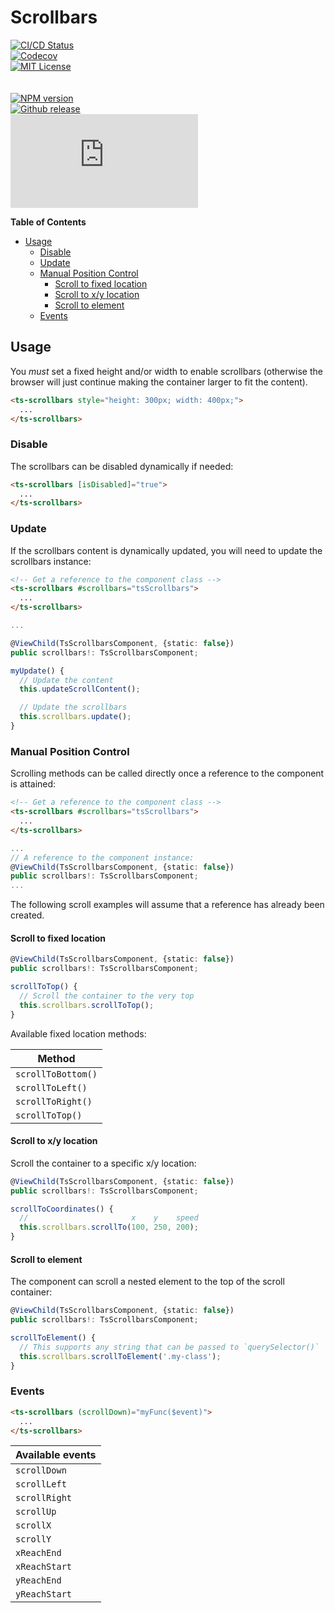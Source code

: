 <h1>Scrollbars</h1>

[![CI/CD Status][github-action-badge]][github-action-link]  
[![Codecov][codecov-badge]][codecov-project]  
[![MIT License][license-image]][license-url]  
<br>  
[![NPM version][npm-version-image]][npm-package]  
[![Github release][gh-release-badge]][gh-releases]  
[![Library size][file-size-badge]][raw-distribution-js]

<!-- START doctoc generated TOC please keep comment here to allow auto update -->
<!-- DON'T EDIT THIS SECTION, INSTEAD RE-RUN doctoc TO UPDATE -->
**Table of Contents**

- [Usage](#usage)
  - [Disable](#disable)
  - [Update](#update)
  - [Manual Position Control](#manual-position-control)
    - [Scroll to fixed location](#scroll-to-fixed-location)
    - [Scroll to x/y location](#scroll-to-xy-location)
    - [Scroll to element](#scroll-to-element)
  - [Events](#events)

<!-- END doctoc generated TOC please keep comment here to allow auto update -->

## Usage

You _must_ set a fixed height and/or width to enable scrollbars (otherwise the browser will just continue making the container larger to fit
the content).

```html
<ts-scrollbars style="height: 300px; width: 400px;">
  ...
</ts-scrollbars>
```


### Disable

The scrollbars can be disabled dynamically if needed:

```html
<ts-scrollbars [isDisabled]="true">
  ...
</ts-scrollbars>
```


### Update

If the scrollbars content is dynamically updated, you will need to update the scrollbars instance:

```html
<!-- Get a reference to the component class -->
<ts-scrollbars #scrollbars="tsScrollbars">
  ...
</ts-scrollbars>
```

```typescript
...

@ViewChild(TsScrollbarsComponent, {static: false})
public scrollbars!: TsScrollbarsComponent;

myUpdate() {
  // Update the content
  this.updateScrollContent();

  // Update the scrollbars
  this.scrollbars.update();
}
```

### Manual Position Control

Scrolling methods can be called directly once a reference to the component is attained:

```html
<!-- Get a reference to the component class -->
<ts-scrollbars #scrollbars="tsScrollbars">
  ...
</ts-scrollbars>
```

```typescript
...
// A reference to the component instance:
@ViewChild(TsScrollbarsComponent, {static: false})
public scrollbars!: TsScrollbarsComponent;
...
```

The following scroll examples will assume that a reference has already been created.

#### Scroll to fixed location

```typescript
@ViewChild(TsScrollbarsComponent, {static: false})
public scrollbars!: TsScrollbarsComponent;

scrollToTop() {
  // Scroll the container to the very top
  this.scrollbars.scrollToTop();
}
```

Available fixed location methods:

| Method             |
|--------------------|
| `scrollToBottom()` |
| `scrollToLeft()`   |
| `scrollToRight()`  |
| `scrollToTop()`    |


#### Scroll to x/y location

Scroll the container to a specific x/y location:

```typescript
@ViewChild(TsScrollbarsComponent, {static: false})
public scrollbars!: TsScrollbarsComponent;

scrollToCoordinates() {
  //                       x    y    speed
  this.scrollbars.scrollTo(100, 250, 200);
}
```


#### Scroll to element

The component can scroll a nested element to the top of the scroll container:

```typescript
@ViewChild(TsScrollbarsComponent, {static: false})
public scrollbars!: TsScrollbarsComponent;

scrollToElement() {
  // This supports any string that can be passed to `querySelector()`
  this.scrollbars.scrollToElement('.my-class');
}
```


### Events

```html
<ts-scrollbars (scrollDown)="myFunc($event)">
  ...
</ts-scrollbars>
```

| Available events |
|------------------|
| `scrollDown`     |
| `scrollLeft`     |
| `scrollRight`    |
| `scrollUp`       |
| `scrollX`        |
| `scrollY`        |
| `xReachEnd`      |
| `xReachStart`    |
| `yReachEnd`      |
| `yReachStart`    |


<!-- Links -->
[license-url]:         https://github.com/GetTerminus/terminus-oss/blob/master/LICENSE
[license-image]:       http://img.shields.io/badge/license-MIT-blue.svg
[codecov-project]:     https://codecov.io/gh/GetTerminus/terminus-oss
[codecov-badge]:       https://codecov.io/gh/GetTerminus/terminus-oss/branch/master/graph/badge.svg
[npm-version-image]:   http://img.shields.io/npm/v/@terminus/ui-scrollbars.svg
[npm-package]:         https://www.npmjs.com/package/@terminus/ui-scrollbars
[gh-release-badge]:    https://img.shields.io/github/release/GetTerminus/terminus-oss.svg
[gh-releases]:         https://github.com/GetTerminus/terminus-ui/releases/
[github-action-badge]: https://github.com/GetTerminus/terminus-oss/workflows/CI%20Release/badge.svg
[github-action-link]:  https://github.com/GetTerminus/terminus-oss/actions?query=workflow%3A%22CI+Release%22
[file-size-badge]:     http://img.badgesize.io/https://unpkg.com/@terminus/ui-scrollbars/bundles/terminus-ui-scrollbars.umd.min.js?compression=gzip
[raw-distribution-js]: https://unpkg.com/@terminus/ui-scrollbars/bundles/terminus-ui-scrollbars.umd.js
